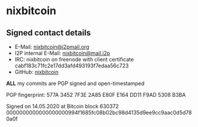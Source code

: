 # nixbitcoin

## Signed contact details

* E-Mail: [nixbitcoin@i2pmail.org](mailto:nixbitcoin@i2pmail.org)
* I2P internal E-Mail: [nixbitcoin@mail.i2p](mailto:nixbitcoin@mail.i2p)
* IRC: nixbitcoin on freenode with client certificate cabf183c71fc2e17dd3afd493193f7edaa56c723
* GitHub: [nixbitcoin](https://github.com/nixbitcoin)

**ALL** my commits are PGP signed and open-timestamped

PGP fingerprint: 577A 3452 7F3E 2A85 E80F E164 DD11 F9AD 5308 B3BA

Signed on 14.05.2020 at Bitcoin block 630372
0000000000000000000994f1685fc08b02bc98d4135d9ee9cc9aac0d5d780a0f
